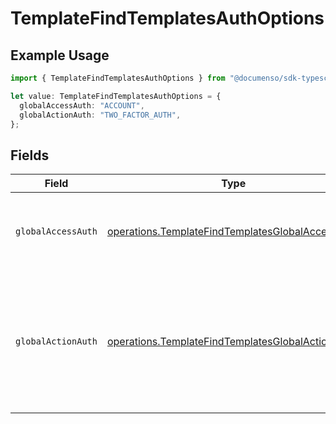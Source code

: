 # TemplateFindTemplatesAuthOptions

## Example Usage

```typescript
import { TemplateFindTemplatesAuthOptions } from "@documenso/sdk-typescript/models/operations";

let value: TemplateFindTemplatesAuthOptions = {
  globalAccessAuth: "ACCOUNT",
  globalActionAuth: "TWO_FACTOR_AUTH",
};
```

## Fields

| Field                                                                                                                               | Type                                                                                                                                | Required                                                                                                                            | Description                                                                                                                         |
| ----------------------------------------------------------------------------------------------------------------------------------- | ----------------------------------------------------------------------------------------------------------------------------------- | ----------------------------------------------------------------------------------------------------------------------------------- | ----------------------------------------------------------------------------------------------------------------------------------- |
| `globalAccessAuth`                                                                                                                  | [operations.TemplateFindTemplatesGlobalAccessAuth](../../models/operations/templatefindtemplatesglobalaccessauth.md)                | :heavy_check_mark:                                                                                                                  | The type of authentication required for the recipient to access the document.                                                       |
| `globalActionAuth`                                                                                                                  | [operations.TemplateFindTemplatesGlobalActionAuth](../../models/operations/templatefindtemplatesglobalactionauth.md)                | :heavy_check_mark:                                                                                                                  | The type of authentication required for the recipient to sign the document. This field is restricted to Enterprise plan users only. |